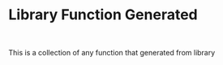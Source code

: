<h1><b>Library Function Generated</b></h1><br />
<p>
  This is a collection of any function that generated from library</p>
